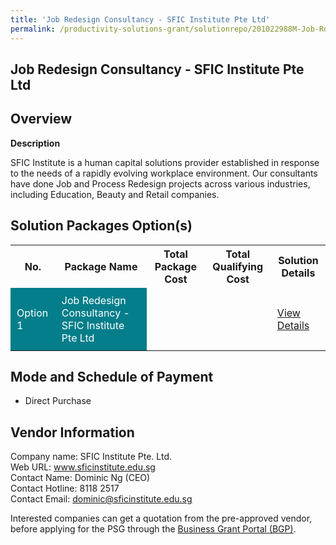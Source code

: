```yaml
---
title: 'Job Redesign Consultancy - SFIC Institute Pte Ltd'
permalink: /productivity-solutions-grant/solutionrepo/201022988M-Job-Rdsgn-Consultncy--SFIC-Insttut-Pt-Ltd
---
```


## Job Redesign Consultancy - SFIC Institute Pte Ltd

## Overview

**Description**

SFIC Institute is a human capital solutions provider established in response to the needs of a rapidly evolving workplace environment. 
Our consultants have done Job and Process Redesign projects across various industries, including Education, Beauty and Retail companies. 

## Solution Packages Option(s)

<table>
<tr>
<th><b>No.</b></th>
<th><b>Package Name</b></th>
<th><b>Total Package Cost</b></th>
<th><b>Total Qualifying Cost</b></th>
<th><b>Solution Details</b></th>
</tr>
<tr>
<td style='padding: 10px; background-color: #037E8A; color: #FFFFFF;'>Option 1</td>
<td style='padding: 10px; background-color: #037E8A; color: #FFFFFF;'>Job Redesign Consultancy - SFIC Institute Pte Ltd</td>
<td style='padding: 10px;'> </td>
<td style='padding: 10px;'> </td>
<td style='padding: 10px;'><a href='/images/psg/CaseStudiesbySFICInstitute.pdf' target='_blank'>View Details</a></td>
</tr>
</table>

## Mode and Schedule of Payment

 - Direct Purchase

## Vendor Information

 Company name: SFIC Institute Pte. Ltd.<br>Web URL: www.sficinstitute.edu.sg<br>Contact Name: Dominic Ng (CEO)<br>Contact Hotline: 8118 2517<br>Contact Email: dominic@sficinstitute.edu.sg

Interested companies can get a quotation from the pre-approved vendor, before applying for the PSG through the <a href='https://www.businessgrants.gov.sg/' target='_blank' rel='noopener'>Business Grant Portal (BGP)</a>.

<script src="/jquery/resize-tables.js"></script>
